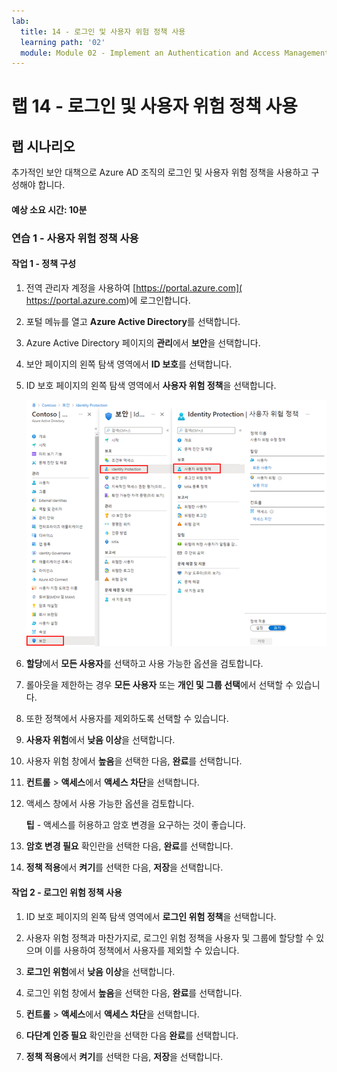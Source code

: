 ```yaml
---
lab:
  title: 14 - 로그인 및 사용자 위험 정책 사용
  learning path: '02'
  module: Module 02 - Implement an Authentication and Access Management Solution
---
```


# 랩 14 - 로그인 및 사용자 위험 정책 사용

## 랩 시나리오

추가적인 보안 대책으로 Azure AD 조직의 로그인 및 사용자 위험 정책을 사용하고 구성해야 합니다.

#### 예상 소요 시간: 10분


### 연습 1 - 사용자 위험 정책 사용

#### 작업 1 - 정책 구성

1. 전역 관리자 계정을 사용하여 [https://portal.azure.com]( https://portal.azure.com)에 로그인합니다.

2. 포털 메뉴를 열고 **Azure Active Directory**를 선택합니다.

3. Azure Active Directory 페이지의 **관리**에서 **보안**을 선택합니다.

4. 보안 페이지의 왼쪽 탐색 영역에서 **ID 보호**를 선택합니다.

5. ID 보호 페이지의 왼쪽 탐색 영역에서 **사용자 위험 정책**을 선택합니다.

    ![사용자 위험 정책 페이지 및 강조 표시된 검색 경로를 표시하는 화면 이미지](./media/lp2-mod4-browse-to-identity-protection.png)

6. **할당**에서 **모든 사용자**를 선택하고 사용 가능한 옵션을 검토합니다.

7. 롤아웃을 제한하는 경우 **모든 사용자** 또는 **개인 및 그룹 선택**에서 선택할 수 있습니다.

8. 또한 정책에서 사용자를 제외하도록 선택할 수 있습니다.

9. **사용자 위험**에서 **낮음 이상**을 선택합니다.

10. 사용자 위험 창에서 **높음**을 선택한 다음, **완료**를 선택합니다.

11. **컨트롤** > **액세스**에서 **액세스 차단**을 선택합니다.

12. 액세스 창에서 사용 가능한 옵션을 검토합니다.

    **팁** - 액세스를 허용하고 암호 변경을 요구하는 것이 좋습니다.

13. **암호 변경 필요** 확인란을 선택한 다음, **완료**를 선택합니다.

14. **정책 적용**에서 **켜기**를 선택한 다음, **저장**을 선택합니다.

#### 작업 2 - 로그인 위험 정책 사용

1. ID 보호 페이지의 왼쪽 탐색 영역에서 **로그인 위험 정책**을 선택합니다.

2. 사용자 위험 정책과 마찬가지로, 로그인 위험 정책을 사용자 및 그룹에 할당할 수 있으며 이를 사용하여 정책에서 사용자를 제외할 수 있습니다.

3. **로그인 위험**에서 **낮음 이상**을 선택합니다.

4. 로그인 위험 창에서 **높음**을 선택한 다음, **완료**를 선택합니다.

5. **컨트롤** > **액세스**에서 **액세스 차단**을 선택합니다.

6. **다단계 인증 필요** 확인란을 선택한 다음 **완료**를 선택합니다.

7. **정책 적용**에서 **켜기**를 선택한 다음, **저장**을 선택합니다.

